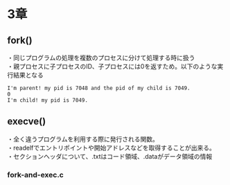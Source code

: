 # 3章

## fork()

・同じプログラムの処理を複数のプロセスに分けて処理する時に扱う  
・親プロセスに子プロセスのID、子プロセスには0を返すため。以下のような実行結果となる  


```
I'm parent! my pid is 7048 and the pid of my child is 7049.
0
I'm child! my pid is 7049.
```

## execve()

・全く違うプログラムを利用する際に発行される関数。  
・readelfでエントリポイントや開始アドレスなどを取得することが出来る。  
・セクションヘッダについて、.txtはコード領域、.dataがデータ領域の情報  

### fork-and-exec.c

